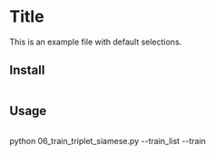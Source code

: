 # Title

This is an example file with default selections.

## Install

```
```

## Usage

```
```
python 06_train_triplet_siamese.py --train_list --train
